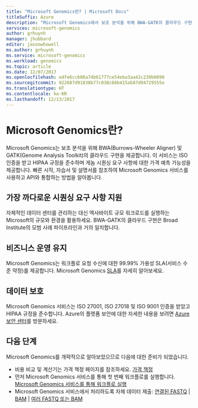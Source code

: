 ```yaml
---
title: "Microsoft Genomics란? | Microsoft Docs"
titleSuffix: Azure
description: "Microsoft Genomics에서 보조 분석을 위해 BWA-GATK의 클라우드 구현을 제공하여 게놈 시퀀싱을 사용할 수 있는 방법을 알아봅니다."
services: microsoft-genomics
author: grhuynh
manager: jhubbard
editor: jasonwhowell
ms.author: grhuynh
ms.service: microsoft-genomics
ms.workload: genomics
ms.topic: article
ms.date: 12/07/2017
ms.openlocfilehash: edfe6cc608a74b61777ce54eba3aa42c239b6090
ms.sourcegitcommit: 922687d91838b77c038c68b415ab87d94729555e
ms.translationtype: HT
ms.contentlocale: ko-KR
ms.lasthandoff: 12/13/2017
---
```

# <a name="what-is-microsoft-genomics"></a>Microsoft Genomics란?
Microsoft Genomics는 보조 분석을 위해 BWA(Burrows-Wheeler Aligner) 및 GATK(Genome Analysis Toolkit)의 클라우드 구현을 제공합니다. 이 서비스는 ISO 인증을 받고 HIPAA 규정을 준수하며 게놈 시퀀싱 요구 사항에 대한 가격 예측 가능성을 제공합니다. 빠른 시작, 자습서 및 설명서를 참조하여 Microsoft Genomics 서비스를 사용하고 API와 통합하는 방법을 알아봅니다.

## <a name="support-your-most-demanding-sequencing-needs"></a>가장 까다로운 시퀀싱 요구 사항 지원
자체적인 데이터 센터를 관리하는 대신 엑사바이트 규모 워크로드를 실행하는 Microsoft의 규모와 환경을 활용하세요. BWA-GATK의 클라우드 구현은 Broad Institute의 모범 사례 파이프라인과 거의 일치합니다.


## <a name="keep-your-business-running"></a>비즈니스 운영 유지
Microsoft Genomics는 워크플로 요청 수신에 대한 99.99% 가용성 SLA(서비스 수준 약정)를 제공합니다. Microsoft Genomics [SLA](https://azure.microsoft.com/support/legal/sla/genomics/v1_0/)를 자세히 알아보세요.


## <a name="secure-your-data"></a>데이터 보호
Microsoft Genomics 서비스는 ISO 27001, ISO 27018 및 ISO 9001 인증을 받았고 HIPAA 규정을 준수합니다. Azure의 플랫폼 보안에 대한 자세한 내용을 보려면 [Azure 보안 센터](https://www.microsoft.com/TrustCenter/Security/default.aspx)를 방문하세요.


## <a name="next-steps"></a>다음 단계
Microsoft Genomics를 개략적으로 알아보았으므로 다음에 대한 준비가 되었습니다.
- 비용 비교 및 계산기는 가격 책정 페이지를 참조하세요. [가격 책정](https://azure.microsoft.com/pricing/details/genomics/)
- 먼저 Microsoft Genomics 서비스를 통해 첫 번째 워크플로를 실행합니다. [Microsoft Genomics 서비스를 통해 워크플로 실행](quickstart-run-genomics-workflow-portal.md)
- Microsoft Genomics 서비스에서 처리하도록 자체 데이터 제출: [연결된 FASTQ](quickstart-input-pair-FASTQ.md) | [BAM](quickstart-input-BAM.md) | [여러 FASTQ 또는 BAM](quickstart-input-multiple.md) 


